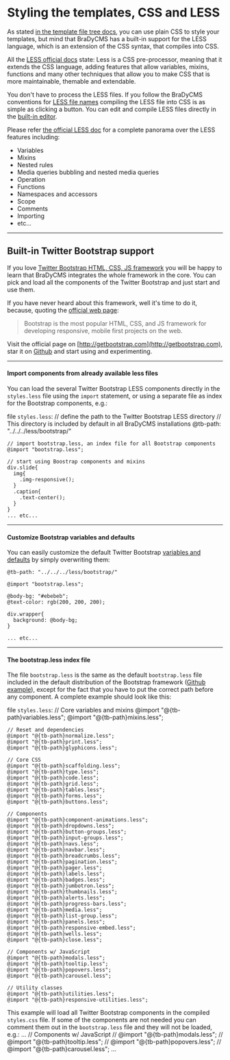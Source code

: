 # Styling the templates, CSS and LESS

As stated [in the template file tree docs](tmpl_files), you can use plain
CSS to style your templates, but mind that BraDyCMS has a built-in support for the LESS
language, which is an extension of the CSS syntax, that compiles into CSS.

All the [LESS official docs](http://lesscss.org/) state:
    Less is a CSS pre-processor, meaning that it extends the CSS language, adding features that allow variables, mixins, functions and many other techniques that allow you to make CSS that is more maintainable, themable and extendable.

You don't have to process the LESS files. If you follow the BraDyCMS conventions
for [LESS file names](tmpl_files) compiling the LESS file into CSS is
as simple as clicking a button. You can edit and compile LESS files directly in the
[built-in editor](tmpl_editor).

Please refer [the official LESS doc](http://lesscss.org/features/) for a complete
panorama over the LESS features including:
- Variables
- Mixins
- Nested rules
- Media queries bubbling and nested media queries
- Operation
- Functions
- Namespaces and accessors
- Scope
- Comments
- Importing
- etc...

---

## Built-in Twitter Bootstrap support

If you love [Twitter Bootstrap HTML, CSS, JS framework](http://getbootstrap.com/)
you will be happy to learn that BraDyCMS integrates the whole framework in the core.
You can pick and load all the components of the Twitter Bootstrap and just start and use
them.

If you have never heard about this framework, well it's time to do it, because,
quoting the [official web page](http://getbootstrap.com/):
> Bootstrap is the most popular HTML, CSS, and JS framework for developing responsive, mobile first projects on the web.

Visit the official page on [http://getbootstrap.com](http://getbootstrap.com),
star it on [Github](https://github.com/twbs/bootstrap/) and start using and experimenting.

---

#### Import components from already available less files
You can load the several Twitter Bootstrap LESS components directly in the
`styles.less` file using the `import` statement, or using a separate file as index for
the Bootstrap components, e.g.:

file `styles.less`:
    // define the path to the Twitter Bootstrap LESS directory
    // This directory is included by default in all BraDyCMS installations
    @tb-path: "../../../less/bootstrap/"

    // import bootstrap.less, an index file for all Bootstrap components
    @import "bootstrap.less";

    // start using Boostrap components and mixins
    div.slide{
      img{
        .img-responsive();
      }
      .caption{
        .text-center();
      }
    }
    ... etc...

---

#### Customize Bootstrap variables and defaults
You can easily customize the default Twitter Bootstrap [variables and defaults](http://getbootstrap.com/customize/)
by simply overwriting them:

    @tb-path: "../../../less/bootstrap/"

    @import "bootstrap.less";

    @body-bg: "#ebebeb";
    @text-color: rgb(200, 200, 200);

    div.wrapper{
      background: @body-bg;
    }

    ... etc...

---

#### The bootstrap.less index file
The file `bootstrap.less` is the same as the default `bootstrap.less` file included
in the default distribution of the Bootstrap framework
([Github example](https://github.com/twbs/bootstrap/blob/master/less/bootstrap.less)),
except for the fact that you have to put the correct path before any component. A complete example
should look like this:

file `styles.less`:
    // Core variables and mixins
    @import "@{tb-path}variables.less";
    @import "@{tb-path}mixins.less";

    // Reset and dependencies
    @import "@{tb-path}normalize.less";
    @import "@{tb-path}print.less";
    @import "@{tb-path}glyphicons.less";

    // Core CSS
    @import "@{tb-path}scaffolding.less";
    @import "@{tb-path}type.less";
    @import "@{tb-path}code.less";
    @import "@{tb-path}grid.less";
    @import "@{tb-path}tables.less";
    @import "@{tb-path}forms.less";
    @import "@{tb-path}buttons.less";

    // Components
    @import "@{tb-path}component-animations.less";
    @import "@{tb-path}dropdowns.less";
    @import "@{tb-path}button-groups.less";
    @import "@{tb-path}input-groups.less";
    @import "@{tb-path}navs.less";
    @import "@{tb-path}navbar.less";
    @import "@{tb-path}breadcrumbs.less";
    @import "@{tb-path}pagination.less";
    @import "@{tb-path}pager.less";
    @import "@{tb-path}labels.less";
    @import "@{tb-path}badges.less";
    @import "@{tb-path}jumbotron.less";
    @import "@{tb-path}thumbnails.less";
    @import "@{tb-path}alerts.less";
    @import "@{tb-path}progress-bars.less";
    @import "@{tb-path}media.less";
    @import "@{tb-path}list-group.less";
    @import "@{tb-path}panels.less";
    @import "@{tb-path}responsive-embed.less";
    @import "@{tb-path}wells.less";
    @import "@{tb-path}close.less";

    // Components w/ JavaScript
    @import "@{tb-path}modals.less";
    @import "@{tb-path}tooltip.less";
    @import "@{tb-path}popovers.less";
    @import "@{tb-path}carousel.less";

    // Utility classes
    @import "@{tb-path}utilities.less";
    @import "@{tb-path}responsive-utilities.less";

This example will load all Twitter Bootstrap components in the compiled
`styles.css` file. If some of the components are not needed you can comment them out
in the `bootstrap.less` file and they will not be loaded, e.g.:
    ...
    // Components w/ JavaScript
    // @import "@{tb-path}modals.less";
    // @import "@{tb-path}tooltip.less";
    // @import "@{tb-path}popovers.less";
    // @import "@{tb-path}carousel.less";
    ...

